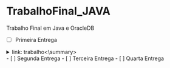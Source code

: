 # TrabalhoFinal_JAVA
Trabalho Final em Java e OracleDB



- [ ] Primeira Entrega
 <details>
  <summary>link: trabalho<\summary>
 </details>
- [ ] Segunda Entrega
- [ ] Terceira Entrega
- [ ] Quarta Entrega
